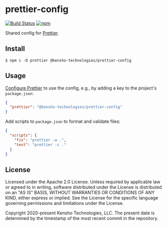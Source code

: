 # prettier-config

[![Build Status](https://img.shields.io/github/actions/workflow/status/kensho-technologies/prettier-config/ci.yml?branch=main)](https://github.com/kensho-technologies/prettier-config/actions)
[![npm](https://img.shields.io/npm/v/@kensho-technologies/prettier-config.svg)](https://npm.im/@kensho-technologies/prettier-config)

Shared config for [Prettier](https://prettier.io).

## Install

```console
$ npm i -D prettier @kensho-technologies/prettier-config
```

## Usage

[Configure Prettier](https://prettier.io/docs/en/configuration.html#sharing-configurations) to use the config, e.g., by adding a key to the project's `package.json`:

```json
{
  "prettier": "@kensho-technologies/prettier-config"
}
```

Add scripts to `package.json` to format and validate files:

```json
{
  "scripts": {
    "fix": "prettier -w .",
    "test": "prettier -c ."
  }
}
```

## License

Licensed under the Apache 2.0 License. Unless required by applicable law or agreed to in writing, software distributed under the License is distributed on an "AS IS" BASIS, WITHOUT WARRANTIES OR CONDITIONS OF ANY KIND, either express or implied. See the License for the specific language governing permissions and limitations under the License.

Copyright 2020-present Kensho Technologies, LLC. The present date is determined by the timestamp of the most recent commit in the repository.
